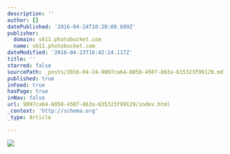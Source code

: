 ```yaml
---
description: ''
author: []
datePublished: '2016-04-24T10:20:00.609Z'
publisher:
  domain: s611.photobucket.com
  name: s611.photobucket.com
dateModified: '2016-04-23T16:42:24.117Z'
title: ''
starred: false
sourcePath: _posts/2016-04-24-9097ca64-8058-4507-863a-635323f99129.md
published: true
inFeed: true
hasPage: true
inNav: false
url: 9097ca64-8058-4507-863a-635323f99129/index.html
_context: 'http://schema.org'
_type: Article

---
```

![](http://i611.photobucket.com/albums/tt191/Leda_Grace_Rasmussen/2016-04-21%2021.11.29_zpsqehtfves.jpg?1461429556881&1461429565143&1461429577969&1461429588770&1461429602722&1461429624428)